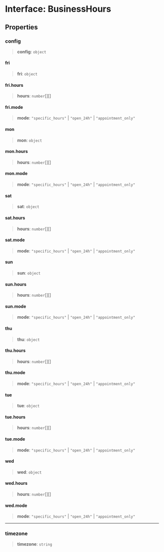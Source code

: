# Interface: BusinessHours

## Properties

### config

> **config**: `object`

#### fri

> **fri**: `object`

#### fri.hours

> **hours**: `number`[][]

#### fri.mode

> **mode**: `"specific_hours"` \| `"open_24h"` \| `"appointment_only"`

#### mon

> **mon**: `object`

#### mon.hours

> **hours**: `number`[][]

#### mon.mode

> **mode**: `"specific_hours"` \| `"open_24h"` \| `"appointment_only"`

#### sat

> **sat**: `object`

#### sat.hours

> **hours**: `number`[][]

#### sat.mode

> **mode**: `"specific_hours"` \| `"open_24h"` \| `"appointment_only"`

#### sun

> **sun**: `object`

#### sun.hours

> **hours**: `number`[][]

#### sun.mode

> **mode**: `"specific_hours"` \| `"open_24h"` \| `"appointment_only"`

#### thu

> **thu**: `object`

#### thu.hours

> **hours**: `number`[][]

#### thu.mode

> **mode**: `"specific_hours"` \| `"open_24h"` \| `"appointment_only"`

#### tue

> **tue**: `object`

#### tue.hours

> **hours**: `number`[][]

#### tue.mode

> **mode**: `"specific_hours"` \| `"open_24h"` \| `"appointment_only"`

#### wed

> **wed**: `object`

#### wed.hours

> **hours**: `number`[][]

#### wed.mode

> **mode**: `"specific_hours"` \| `"open_24h"` \| `"appointment_only"`

***

### timezone

> **timezone**: `string`
